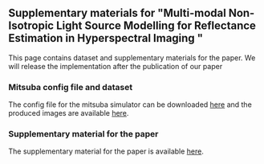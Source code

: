 ## Supplementary materials for "Multi-modal Non-Isotropic Light Source Modelling for Reflectance Estimation in Hyperspectral Imaging "

This page contains dataset and supplementary materials for the paper. We will release the implementation after the publication of our paper

### Mitsuba config file and dataset

The config file for the mitsuba simulator can be downloaded [here]() and the produced images are available [here]().

### Supplementary material for the paper

The supplementary material for the paper is available [here](https://drive.google.com/file/d/1SxRDQslgx4DHqqKqA2xz2Qg-8DNb6T10/view?usp=sharing).
